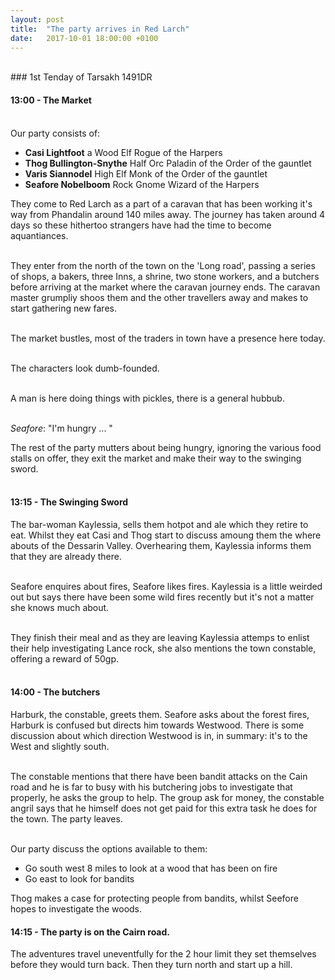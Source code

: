 ```yaml
---
layout: post
title:  "The party arrives in Red Larch"
date:   2017-10-01 18:00:00 +0100
---
```


<br>
### 1st Tenday of Tarsakh 1491DR

#### 13:00 - The Market

<br>
Our party consists of:

* **Casi Lightfoot** a Wood Elf Rogue of the Harpers
* **Thog Bullington-Snythe** Half Orc Paladin of the Order of the gauntlet
* **Varis Siannodel** High Elf Monk of the Order of the gauntlet
* **Seafore Nobelboom** Rock Gnome Wizard of the Harpers

They come to Red Larch as a part of a caravan that has been working it's way from Phandalin around 140 miles away. The journey has taken around 4 days so these hithertoo strangers have had the time to become aquantiances. 
<br>
<br>

They enter from the north of the town on the 'Long road', passing a series of shops, a bakers, three Inns, a shrine, two stone workers, and a butchers before arriving at the market where the caravan journey ends. The caravan master grumpliy shoos them and the other travellers away and makes to start gathering new fares.
<br>
<br>

The market bustles, most of the traders in town have a presence here today.
<br>
<br>

The characters look dumb-founded.
<br>
<br>

A man is here doing things with pickles, there is a general hubbub.
<br>
<br>

*Seafore*: "I'm hungry ... "

The rest of the party mutters about being hungry, ignoring the various food stalls on offer, they exit the market and make their way to the swinging sword.
<br>
<br>
#### 13:15 - The Swinging Sword

The bar-woman Kaylessia, sells them hotpot and ale which they retire to eat. Whilst they eat Casi and Thog start to discuss amoung them the where abouts of the Dessarin Valley. Overhearing them, Kaylessia informs them that they are already there.
<br>
<br>

Seafore enquires about fires, Seafore likes fires. Kaylessia is a little weirded out but says there have been some wild fires recently but it's not a matter she knows much about.
<br>
<br>

They finish their meal and as they are leaving Kaylessia attemps to enlist their help investigating Lance rock, she also mentions the town constable, offering a reward of 50gp.
<br>
<br>

#### 14:00 - The butchers

Harburk, the constable, greets them. Seafore asks about the forest fires, Harburk is confused but directs him towards Westwood. There is some discussion about which direction Westwood is in, in summary: it's to the West and slightly south.
<br>
<br>

The constable mentions that there have been bandit attacks on the Cain road and he is far to busy with his butchering jobs to investigate that properly, he asks the group to help. The group ask for money, the constable angril says that he himself does not get paid for this extra task he does for the town. The party leaves.
<br>
<br>

Our party discuss the options available to them:
* Go south west 8 miles to look at a wood that has been on fire
* Go east to look for bandits

Thog makes a case for protecting people from bandits, whilst Seefore hopes to investigate the woods.

#### 14:15 - The party is on the Cairn road.

The adventures travel uneventfully for the 2 hour limit they set themselves before they would turn back. Then they turn north and start up a hill.

